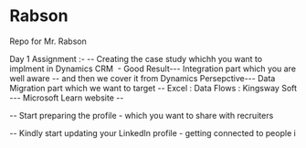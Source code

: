 # Rabson
Repo for Mr. Rabson


Day 1 Assignment :-
-- Creating the case study whichh you want to implment in Dynamics CRM  - Good Result--- Integration part which you are well aware -- and then we cover it from Dynamics Persepctive--- Data Migration part which we want to target -- Excel : Data Flows : Kingsway Soft
--- Microsoft Learn website -- 

-- Start preparing the profile - which you want to share with recruiters

-- Kindly start updating your LinkedIn profile - getting connected to people i
